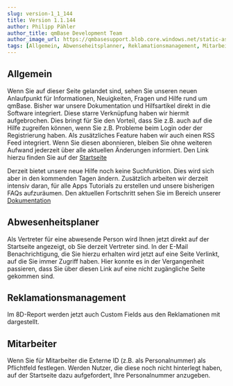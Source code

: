 ```yaml
---
slug: version-1_1_144
title: Version 1.1.144
author: Philipp Pähler
author_title: qmBase Development Team
author_image_url: https://qmbasesupport.blob.core.windows.net/static-assets/img/persons/paehler_round.png
tags: [Allgemein, Abwenseheitsplanner, Reklamationsmanagement, Mitarbeiter]
---
```


## Allgemein

Wenn Sie auf dieser Seite gelandet sind, sehen Sie unseren neuen Anlaufpunkt für Informationen, Neuigkeiten, Fragen und Hilfe rund um qmBase. Bisher war unsere Dokumentation und Hilfsartikel direkt in die Software integriert. Diese starre Verknüpfung haben wir hiermit aufgebrochen.
Dies bringt für Sie den Vorteil, dass Sie z.B. auch auf die Hilfe zugreifen können, wenn Sie z.B. Probleme beim Login oder der Registrierung haben. Als zusätzliches Feature haben wir auch einen RSS Feed integriert. Wenn Sie diesen abonnieren, bleiben Sie ohne weiteren Aufwand jederzeit über alle aktuellen Änderungen informiert. Den Link hierzu finden Sie auf der [Startseite](/)

Derzeit bietet unsere neue Hilfe noch keine Suchfunktion. Dies wird sich aber in den kommenden Tagen ändern. Zusätzlich arbeiten wir derzeit intensiv daran, für alle Apps Tutorials zu erstellen und unsere bisherigen FAQs aufzuräumen. Den aktuellen Fortschritt sehen Sie im Bereich unserer [Dokumentation](/docs/getting-started)

## Abwesenheitsplaner

Als Vertreter für eine abwesende Person wird Ihnen jetzt direkt auf der Startseite angezeigt, ob Sie derzeit Vertreter sind. In der E-Mail Benachrichtigung, die Sie hierzu erhalten wird jetzt auf eine Seite Verlinkt, auf die Sie immer Zugriff haben.
Hier konnte es in der Vergangenheit passieren, dass Sie über diesen Link auf eine nicht zugängliche Seite gekommen sind.

## Reklamationsmanagement

Im 8D-Report werden jetzt auch Custom Fields aus den Reklamationen mit dargestellt.

## Mitarbeiter

Wenn Sie für Mitarbeiter die Externe ID (z.B. als Personalnummer) als Pflichtfeld festlegen. Werden Nutzer, die diese noch nicht hinterlegt haben, auf der Startseite dazu aufgefordert, Ihre Personalnummer anzugeben.
